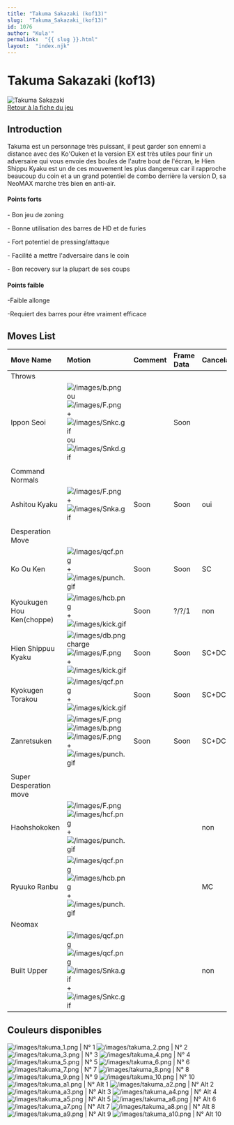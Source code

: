 ```yaml
---
title: "Takuma Sakazaki (kof13)"
slug:  "Takuma_Sakazaki_(kof13)"
id: 1076
author: "Kula'"
permalink:  "{{ slug }}.html"
layout:  "index.njk"
---
```


# Takuma Sakazaki (kof13)

![Takuma Sakazaki](/images/Takumakof13.gif "Takuma Sakazaki")  
[Retour à la fiche du
jeu](http://basgrospoing.fr/wiki/index.php?title=The_King_of_Fighters_XIII)

## Introduction

Takuma est un personnage très puissant, il peut garder son ennemi a
distance avec des Ko'Ouken et la version EX est très utiles pour finir
un adversaire qui vous envoie des boules de l'autre bout de l'écran, le
Hien Shippu Kyaku est un de ces mouvement les plus dangereux car il
rapproche beaucoup du coin et a un grand potentiel de combo derrière la
version D, sa NeoMAX marche très bien en anti-air.

#### Points forts

\- Bon jeu de zoning

\- Bonne utilisation des barres de HD et de furies

\- Fort potentiel de pressing/attaque

\- Facilité a mettre l'adversaire dans le coin

\- Bon recovery sur la plupart de ses coups

#### Points faible

-Faible allonge

-Requiert des barres pour être vraiment efficace

## Moves List

| Move Name                 | Motion                                                                                                                                                          | Comment | Frame Data | Cancelable | Damage LOW/HIGH/EX |
|:--------------------------|:----------------------------------------------------------------------------------------------------------------------------------------------------------------|:--------|:-----------|:-----------|:-------------------|
| Throws                    |                                                                                                                                                                 |         |            |            |                    |
| Ippon Seoi                | ![](/images/b.png "/images/b.png") ou ![](/images/F.png "/images/F.png") + ![](/images/Snkc.gif "/images/Snkc.gif") ou ![](/images/Snkd.gif "/images/Snkd.gif") |         | Soon       |            | 100                |
|                           |                                                                                                                                                                 |         |            |            |                    |
| Command Normals           |                                                                                                                                                                 |         |            |            |                    |
| Ashitou Kyaku             | ![](/images/F.png "/images/F.png") + ![](/images/Snka.gif "/images/Snka.gif")                                                                                   | Soon    | Soon       | oui        | 50                 |
|                           |                                                                                                                                                                 |         |            |            |                    |
| Desperation Move          |                                                                                                                                                                 |         |            |            |                    |
| Ko Ou Ken                 | ![](/images/qcf.png "/images/qcf.png") + ![](/images/punch.gif "/images/punch.gif")                                                                             | Soon    | Soon       | SC         | 60/120             |
| Kyoukugen Hou Ken(choppe) | ![](/images/hcb.png "/images/hcb.png") + ![](/images/kick.gif "/images/kick.gif")                                                                               | Soon    | ?/?/1      | non        | 0                  |
| Hien Shippuu Kyaku        | ![](/images/db.png "/images/db.png")charge ![](/images/F.png "/images/F.png") + ![](/images/kick.gif "/images/kick.gif")                                        | Soon    | Soon       | SC+DC(B)   | 70/50+70/60+80     |
| Kyokugen Torakou          | ![](/images/qcf.png "/images/qcf.png") + ![](/images/kick.gif "/images/kick.gif")                                                                               | Soon    | Soon       | SC+DC      | 70/80/140          |
| Zanretsuken               | ![](/images/F.png "/images/F.png")![](/images/b.png "/images/b.png")![](/images/F.png "/images/F.png") +![](/images/punch.gif "/images/punch.gif")              | Soon    | Soon       | SC+DC      | 0+20x6/0+18x14     |
|                           |                                                                                                                                                                 |         |            |            |                    |
| Super Desperation move    |                                                                                                                                                                 |         |            |            |                    |
| Haohshokoken              | ![](/images/F.png "/images/F.png") ![](/images/hcf.png "/images/hcf.png") + ![](/images/punch.gif "/images/punch.gif")                                          |         |            | non        | 200/120x3          |
| Ryuuko Ranbu              | ![](/images/qcf.png "/images/qcf.png") ![](/images/hcb.png "/images/hcb.png") +![](/images/punch.gif "/images/punch.gif")                                       |         |            | MC         | 0+10x11+30+100     |
| Neomax                    |                                                                                                                                                                 |         |            |            |                    |
| Built Upper               | ![](/images/qcf.png "/images/qcf.png")![](/images/qcf.png "/images/qcf.png") ![](/images/Snka.gif "/images/Snka.gif")+![](/images/Snkc.gif "/images/Snkc.gif")  |         |            | non        | 0+450              |

## Couleurs disponibles

![](/images/takuma_1.png "/images/takuma_1.png") \| N° 1
![](/images/takuma_2.png "/images/takuma_2.png") \| N° 2
![](/images/takuma_3.png "/images/takuma_3.png") \| N° 3
![](/images/takuma_4.png "/images/takuma_4.png") \| N° 4
![](/images/takuma_5.png "/images/takuma_5.png") \| N° 5
![](/images/takuma_6.png "/images/takuma_6.png") \| N° 6
![](/images/takuma_7.png "/images/takuma_7.png") \| N° 7
![](/images/takuma_8.png "/images/takuma_8.png") \| N° 8
![](/images/takuma_9.png "/images/takuma_9.png") \| N° 9
![](/images/takuma_10.png "/images/takuma_10.png") \| N° 10
![](/images/takuma_a1.png "/images/takuma_a1.png") \| N° Alt 1
![](/images/takuma_a2.png "/images/takuma_a2.png") \| N° Alt 2
![](/images/takuma_a3.png "/images/takuma_a3.png") \| N° Alt 3
![](/images/takuma_a4.png "/images/takuma_a4.png") \| N° Alt 4
![](/images/takuma_a5.png "/images/takuma_a5.png") \| N° Alt 5
![](/images/takuma_a6.png "/images/takuma_a6.png") \| N° Alt 6
![](/images/takuma_a7.png "/images/takuma_a7.png") \| N° Alt 7
![](/images/takuma_a8.png "/images/takuma_a8.png") \| N° Alt 8
![](/images/takuma_a9.png "/images/takuma_a9.png") \| N° Alt 9
![](/images/takuma_a10.png "/images/takuma_a10.png") \| N° Alt 10
